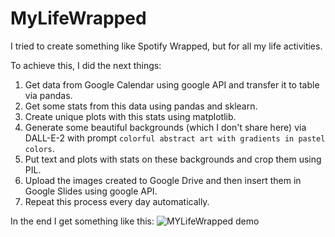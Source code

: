 # MyLifeWrapped
I tried to create something like Spotify Wrapped, but for all my life activities.

To achieve this, I did the next things:<br>
1. Get data from Google Calendar using google API and transfer it to table via pandas.
1. Get some stats from this data using pandas and sklearn.
1. Create unique plots with this stats using matplotlib.
1. Generate some beautiful backgrounds (which I don't share here)
via DALL-E-2 with prompt `colorful abstract art with gradients in pastel colors`.
1. Put text and plots with stats on these backgrounds and crop them using PIL.
1. Upload the images created to Google Drive and then insert them in Google Slides using google API.
1. Repeat this process every day automatically.

In the end I get something like this:
![MYLifeWrapped demo](mlw_demo.gif)
